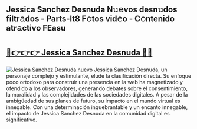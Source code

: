 ## Jessica Sanchez Desnuda N𝚞𝚎vos desn𝚞dos filtr𝚊dos - Parts-It8 F𝚘tos vid𝚎o - C𝚘ntenido atr𝚊ctivo FEasu

# <h2><a href="http://mb6hoeo.tromn.icu/?c=Jessica+Sanchez+Desnuda">🔗👉👉👉 Jessica Sanchez Desnuda 🔗🔗</a></h2>

[![Jessica Sanchez Desnuda nuevo](https://i.imgur.com/pEAQMta.gif)](http://mb6hoeo.tromn.icu/?c=Jessica+Sanchez+Desnuda)
Jessica Sanchez Desnuda, un personaje complejo y estimulante, elude la clasificación directa. Su enfoque poco ortodoxo para construir una presencia en la web ha magnetizado y ofendido a los observadores, generando debates sobre el consentimiento, la moralidad y las complejidades de las sociedades digitales. A pesar de la ambigüedad de sus planes de futuro, su impacto en el mundo virtual es innegable. Con una determinación inquebrantable y un encanto innegable, el impacto de Jessica Sanchez Desnuda en la comunidad digital es significativo.
